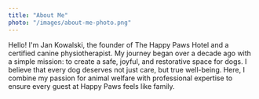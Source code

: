 ```yaml
---
title: "About Me"
photo: "/images/about-me-photo.png"
---
```


Hello! I'm Jan Kowalski, the founder of The Happy Paws Hotel and a certified canine physiotherapist. My journey began over a decade ago with a simple mission: to create a safe, joyful, and restorative space for dogs. I believe that every dog deserves not just care, but true well-being. Here, I combine my passion for animal welfare with professional expertise to ensure every guest at Happy Paws feels like family.